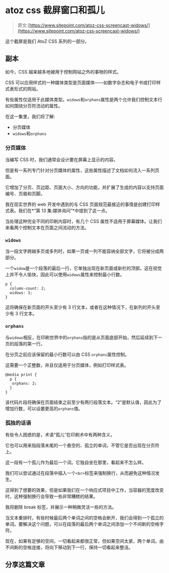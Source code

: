 # atoz css 截屏窗口和孤儿

> 原文:[https://www.sitepoint.com/atoz-css-screencast-widows/](https://www.sitepoint.com/atoz-css-screencast-widows/)

这个截屏是我们 AtoZ CSS 系列的一部分。

## 副本

如今，CSS 越来越多地被用于控制网站之外的事物的样式。

CSS 可以应用样式的一种媒体类型是页面媒体——如数字杂志和电子书或打印样式表形式的网站。

有些属性仅适用于此媒体类型。`widows`和`orphans`属性是两个允许我们控制文本行如何围绕分页符流动的属性。

在这一集里，我们将了解:

*   分页媒体
*   `widows`和`orphans`

### 分页媒体

当编写 CSS 时，我们通常会设计要在屏幕上显示的内容。

但是有一系列专门针对分页媒体的属性，这些属性描述了文档如何流入一系列页面。

它增加了分页、页边距、页面大小、方向的功能，并扩展了生成的内容以支持页面编号、页眉和页脚。

我在现实世界的 web 开发中遇到的与 CSS 页面规范最接近的事情是创建打印样式表。我们在*“第 13 集:媒体询问”*中提到了这一点。

当处理这种完全不同的印刷内容时，有几个 CSS 属性不适用于屏幕媒体。让我们来看两个控制文本在页面之间流动的方法。

### `widows`

当一段文字跨越多页或多列时，如果一页或一列不能容纳全部文字，它将被分成两部分。

一个`widow`是一个段落的最后一行，它单独出现在新页面或新栏的顶部。这在视觉上并不令人愉快，因此可以使用`widows`属性来控制最小行数。

```
p {
  column-count: 2;
  widows: 3;
}
```

这将确保在新页面的开头至少有 3 行文本，或者在这种情况下，在新列的开头至少有 3 行文本。

### `orphans`

与`widows`相反，在印刷世界中的`orphans`指的是从页面底部开始，然后延续到下一页的段落的第一行。

在分页之前应该保留的最小行数可以由 CSS `orphans`属性控制。

这需要一个正整数，并且仅适用于分页媒体，例如打印样式表。

```
@media print {
  p {
   orphans: 2;
  }
}
```

该代码片段将确保在页面结束之前至少有两行段落文本。“2”是默认值，因此为了增加行数，可以设置更高的`orphans`值。

### 孤独的话语

有些令人困惑的是，术语“孤儿”在印刷术中有两种含义。

它也可以用来指段落末尾的一个悬空的、孤立的单词，不管它是否出现在分页符上。

这一段有一个孤儿作为最后一个词。它独自坐在那里，看起来不怎么样。

我们可以尝试通过在段落中插入一个`<br>`标签来强制换行，从而避免这种情况发生。

这得到了想要的效果，但是如果我们在一个响应式项目中工作，当容器的宽度改变时，这种强制换行会导致一些非常糟糕的结果。

我将删除 break 标签，并展示一种稍微灵活一些的方法。

当文本重排时，有些时候最后两个单词之间的空格会断开，我们会得到一个孤立的单词。要解决这个问题，可以在段落的最后两个单词之间添加一个不间断的空格字符。

现在，如果有足够的空间，一切看起来都很正常，但如果空间太紧，两个单词，由不间断的空格连接，将向下移动到下一行，保持一切看起来整洁。

## 分享这篇文章